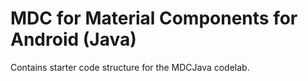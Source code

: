 # MDC for Material Components for Android (Java)

Contains starter code structure for the MDCJava codelab.
